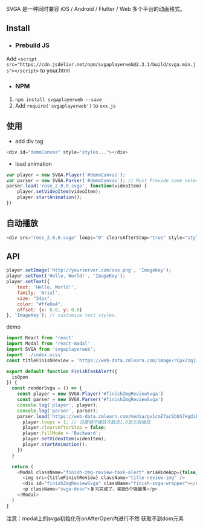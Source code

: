 SVGA 是一种同时兼容 iOS / Android / Flutter / Web 多个平台的动画格式。

## Install

- ### Prebuild JS

Add `<script src="https://cdn.jsdelivr.net/npm/svgaplayerweb@2.3.1/build/svga.min.js"></script>` to your.html

- ### NPM

1. `npm install svgaplayerweb --save`
2. Add `require('svgaplayerweb')` to `xxx.js`

## 使用

- add div tag

```javascript
<div id="demoCanvas" style="styles..."></div>
```

- load animation

```javascript
var player = new SVGA.Player('#demoCanvas');
var parser = new SVGA.Parser('#demoCanvas'); // Must Provide same selector eg:#demoCanvas IF support IE6+
parser.load('rose_2.0.0.svga', function(videoItem) {
    player.setVideoItem(videoItem);
    player.startAnimation();
})
```

## 自动播放

```javascript
<div src="rose_2.0.0.svga" loops="0" clearsAfterStop="true" style="styles..."></div>
```

## API

```javascript
player.setImage('http://yourserver.com/xxx.png', 'ImageKey');
player.setText('Hello, World!', 'ImageKey');
player.setText({ 
    text: 'Hello, World!', 
    family: 'Arial',
    size: "24px", 
    color: "#ffe0a4",
    offset: {x: 0.0, y: 0.0}
}, 'ImageKey'); // customize text styles.
```

demo

```javascript
import React from 'react'
import Modal from 'react-modal'
import SVGA from 'svgaplayerweb';
import './index.scss'
const titleFinishReview = 'https://web-data.zmlearn.com/image/rCpxZzq1JfNxWUKFtwLaG5/title_finishreview%403x.png'

export default function FinishTaskAlert({
  isOpen
}) {
  const renderSvga = () => {
    const player = new SVGA.Player('#finishZmgReviewSvga')
    const parser = new SVGA.Parser('#finishZmgReviewSvga')
    console.log('player', player);
    console.log('parser', parser);
    parser.load('https://web-data.zmlearn.com/media/gx1cmZ7acSbbh7HgdiEKH1/finish_zmg_review.svga', function (videoItem) {
      player.loops = 1; // 设置循环播放次数是1,0是无限播放
      player.clearsAfterStop = false;
      player.fillMode = 'Backward';
      player.setVideoItem(videoItem);
      player.startAnimation();
    })
  }

  return (
    <Modal className="finish-zmg-review-task-alert" ariaHideApp={false} isOpen={isOpen} onAfterOpen={() => { renderSvga() }}>
      <img src={titleFinishReview} className="title-review-img" />
      <div id="finishZmgReviewSvga" className="finish-svga-wrapper"></div>
      <p className="svga-desc">复习完成了，奖励5个能量果</p>
    </Modal>
  )
}
```

注意：modal上的svga初始化在onAfterOpen内进行不然 获取不到dom元素